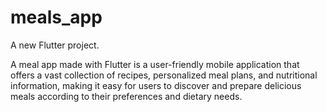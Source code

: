 # meals_app

A new Flutter project.

 A meal app made with Flutter is a user-friendly mobile application that offers a vast collection of recipes, personalized meal plans, and nutritional information, making it easy for users to discover and prepare delicious meals according to their preferences and dietary needs.
